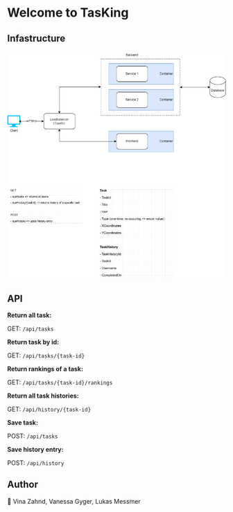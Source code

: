# Welcome to TasKing
## Infastructure
![Infrastructure overview](https://github.com/Venyla/TasKing/blob/main/doc/TasKing.drawio.png)

## API

**Return all task:**

GET: `/api/tasks`

**Return task by id:**

GET: `/api/tasks/{task-id}`

**Return rankings of a task:**

GET: `/api/tasks/{task-id}/rankings`

**Return all task histories:**

GET: `/api/history/{task-id}`

**Save task:**

POST: `/api/tasks`

**Save history entry:**

POST: `/api/history`

## Author
👤 Vina Zahnd, Vanessa Gyger, Lukas Messmer